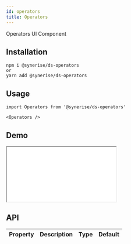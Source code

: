 ```yaml
---
id: operators
title: Operators
---
```


Operators UI Component

## Installation
```
npm i @synerise/ds-operators
or
yarn add @synerise/ds-operators
```

## Usage
```
import Operators from '@synerise/ds-operators'

<Operators />

```

## Demo

<iframe src="/storybook-static/iframe.html?id=components-operators--default"></iframe>

## API

| Property | Description | Type | Default |
| --- | --- | --- | --- |
